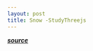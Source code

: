 ```yaml
---
layout: post
title: Snow -StudyThreejs
---
```

[***source***](https://github.com/Chryseis/studyThreejs)
<script src="/assets/js/app.js?v=0.0.2"></script>